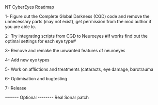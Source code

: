 NT CyberEyes Roadmap

1- Figure out the Complete Global Darkness (CGD) code and remove the unnecessary parts (may not exist), get permission from the mod author if you are able to.

2- Try integrating scripts from CGD to Neuroeyes
#if works find out the optimal settings for each eye type#

3- Remove and remake the unwanted features of neuroeyes

4- Add new eye types

5- Work on afflictions and treatments (cataracts, eye damage, barotrauma

6- Optimisation and bugtesting

7- Release

------- Optional --------
Real Sonar patch


